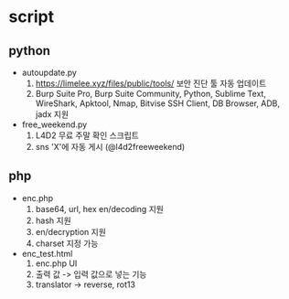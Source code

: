 # script
## python
- autoupdate.py
  1. https://limelee.xyz/files/public/tools/ 보안 진단 툴 자동 업데이트
  2. Burp Suite Pro, Burp Suite Community, Python, Sublime Text, WireShark, Apktool, Nmap, Bitvise SSH Client, DB Browser, ADB, jadx 지원
- free_weekend.py
  1. L4D2 무료 주말 확인 스크립트
  2. sns 'X'에 자동 게시 (@l4d2freeweekend)

## php
- enc.php
  1. base64, url, hex en/decoding 지원
  2. hash 지원
  3. en/decryption 지원
  4. charset 지정 가능
- enc_test.html
  1. enc.php UI
  2. 출력 값 -> 입력 값으로 넣는 기능
  3. translator -> reverse, rot13
